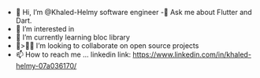 - 👋 Hi, I’m @Khaled-Helmy software engineer 
-💬 Ask me about Flutter and Dart.
- 👀 I’m interested in 
- 🌱 I’m currently learning bloc library
- 💞️>🧑‍💻 I’m looking to collaborate on open source projects
- 📫 How to reach me ... linkedin link: https://www.linkedin.com/in/khaled-helmy-07a036170/

<!---
Khaled-Helmy/Khaled-Helmy is a ✨ special ✨ repository because its `README.md` (this file) appears on your GitHub profile.
You can click the Preview link to take a look at your changes.
--->
